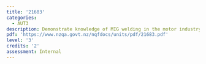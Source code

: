 ```yaml
---
title: '21683'
categories:
  - AUT3
description: Demonstrate knowledge of MIG welding in the motor industry
pdf: 'https://www.nzqa.govt.nz/nqfdocs/units/pdf/21683.pdf'
level: '3'
credits: '2'
assessment: Internal
---
```



